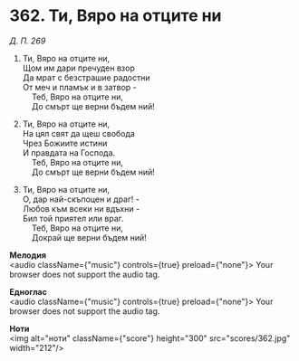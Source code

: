 # 362. Ти, Вяро на отците ни  

*Д. П. 269*  

1. Ти, Вяро на отците ни,  
Щом им дари пречуден взор  
Да мрат с безстрашие радостни  
От меч и пламък и в затвор -  
    Теб, Вяро на отците ни,  
    До смърт ще верни бъдем ний!  

2. Ти, Вяро на отците ни,  
На цял свят да щеш свобода  
Чрез Божиите истини  
И правдата на Господа.  
    Теб, Вяро на отците ни,  
    До смърт ще верни бъдем ний!  

3. Ти, Вяро на отците ни,  
О, дар най-скъпоцен и драг! -  
Любов към всеки ни вдъхни -  
Бил той приятел или враг.  
    Теб, Вяро на отците ни,  
    Докрай ще верни бъдем ний!  

__Мелодия__  
<audio className={"music"} controls={true} preload={"none"}><source src="mp3/362.mp3" type="audio/mpeg"/>
Your browser does not support the audio tag.
</audio>  

__Едноглас__  
<audio className={"music"} controls={true} preload={"none"}><source src="transp/362.mp3" type="audio/mpeg"/>
Your browser does not support the audio tag.
</audio>  

__Ноти__  
<img alt="ноти" className={"score"} height="300" src="scores/362.jpg" width="212"/>
